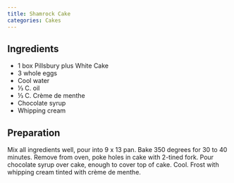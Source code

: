 ```yaml
---
title: Shamrock Cake
categories: Cakes
---
```


## Ingredients

- 1 box Pillsbury plus White Cake
- 3 whole eggs
- Cool water
- ⅓ C. oil
- ⅓ C. Crème de menthe
- Chocolate syrup
- Whipping cream

## Preparation

Mix all ingredients well, pour into 9 x 13 pan.  Bake 350 degrees for 30 to 40 minutes.  Remove from oven, poke holes in cake with 2-tined fork.  Pour chocolate syrup over cake, enough to cover top of cake.  Cool.  Frost with whipping cream tinted with crème de menthe.

